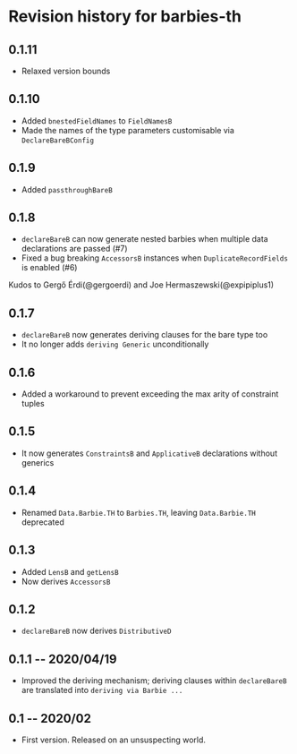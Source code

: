 # Revision history for barbies-th

## 0.1.11

* Relaxed version bounds

## 0.1.10

* Added `bnestedFieldNames` to `FieldNamesB`
* Made the names of the type parameters customisable via `DeclareBareBConfig`

## 0.1.9

* Added `passthroughBareB`

## 0.1.8

* `declareBareB` can now generate nested barbies when multiple data declarations are passed (#7)
* Fixed a bug breaking `AccessorsB` instances when `DuplicateRecordFields` is enabled (#6)

Kudos to Gergő Érdi(@gergoerdi) and Joe Hermaszewski(@expipiplus1)

## 0.1.7

* `declareBareB` now generates deriving clauses for the bare type too
* It no longer adds `deriving Generic` unconditionally

## 0.1.6

* Added a workaround to prevent exceeding the max arity of constraint tuples

## 0.1.5

* It now generates `ConstraintsB` and `ApplicativeB` declarations without generics

## 0.1.4

* Renamed `Data.Barbie.TH` to `Barbies.TH`, leaving `Data.Barbie.TH` deprecated

## 0.1.3

* Added `LensB` and `getLensB`
* Now derives `AccessorsB`

## 0.1.2

* `declareBareB` now derives `DistributiveD`

## 0.1.1 -- 2020/04/19

* Improved the deriving mechanism; deriving clauses within `declareBareB` are translated into `deriving via Barbie ...`

## 0.1 -- 2020/02

* First version. Released on an unsuspecting world.
